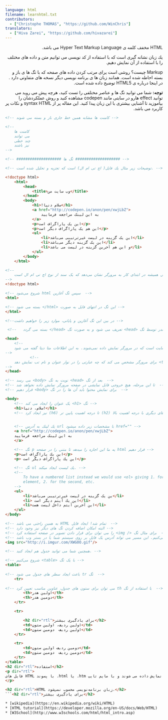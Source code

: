 ```yaml
---
language: html
filename: learnhtml.txt
contributors:
  - ["Christophe THOMAS", "https://github.com/WinChris"]
translators:
  - ["Hiva Zarei", "https://github.com/hivazarei"]
---
```


<p dir="rtl">HTML مخفف كلمه ی Hyper Text Markup Language می باشد.</p>

<p dir="rtl">یك زبان نشانه گیری است كه با استفاده از كد نویسی می توانیم متن و داده های مختلف را با استفاده از آن نمایش دهیم.</p>

<p dir="rtl">Markup چیست؟ روشی است یرای مرتب كردن داده های صفحه كه با تگ ها ی باز و بسته احاطه شده است. همانند زبان ها ی برنامه نویسی دیگر نسخه های متفاوتی دارد . در اینجا درباره ی HTML5 توضیح داده شده است.</p>

<p dir="rtl"><b>توجه:</b> شما می توانید تگ ها و عناصر مختلفی را تست كنید، هرچه پیش می روید می توانید effect هارو در سایتی مانند codepen مشاهده كنید و روش عملكردشان را بیاموزید تا آشنایی بیشتری با این زبان پیدا كنید. این مقاله پر از syntax HTML  و نكات پر كاربرد می باشد.</p>

```html
<!-- كامنت ها مشابه همین خط جاری باز و بسته می شوند -->

<!--
	كامنت ها
	می توانند
	چند خطی
	نیز باشند
-->

<!-- #################### تگ ها #################### -->

<!-- توضیحات زیر مثال یك فایل( اچ تی ام ال) است كه تجزیه و تحلیل شده است. -->

<!doctype html>
	<html>
		<head>
			<title>وب سایت من</title>
		</head>
		<body>
			<h1>!سلام دنیا</h1>
			<a href="http://codepen.io/anon/pen/xwjLbZ">
				به این لینک مراجعه فرمایید
			</a>
			<p>این یک پاراگراف است</p>
			<p>این هم یک پاراگراف دیگر است</p>
			<ul>
				<li>این یک گزینه در لیست غیرترتیبی می‌باشد</li>
				<li>این یک گزینه دیگر می‌باشد</li>
				<li>و این هم آخرین گزینه در لیست می باشد</li>
			</ul>
		</body>
	</html>

<!--
	فایل اچ تی ام ال همیشه در ابتدای کار به مرورگر نشان می‌دهد که یک سند از نوع اچ تی ام ال است
-->
<!doctype html>

<!-- شروع می‌شود html سپس تگ آغازین  -->
<html>

<!-- بسته می شود </html> این تگ در انتهای فایل به صورت -->
</html>

<!--در بین این تگ آغازین و پایانی، موارد زیر را خواهیم داشت -->

 <!--	بسته می گردد </head> تعریف می شود و به صورت تگ <head> یک هدر توسط تگ -->

<head>
	<!--
	هدر شامل اطلاعات اضافی و توضیحات وب سایت است که در مرورگر نمایش داده نمی‌شوند. به این اطلاعات متا دیتا گفته می شود.
-->
		   <!--
	برای مرورگر مشخص می کند که چه عبارتی را در نوار عنوان و نام تب نمایش دهد <title> تگ
-->
</head>

<!-- می رسد <body> نوبت به تگ <head> بعد از تگ  -->
<!-- تا این مرحله، هیچ خروجی قابل نمایشی در صفحه مرورگر نمایش داده نخواهد شد  -->
<!-- قرار دهیم <body> برای نمایش محتوا باید آن ها را در تگ  -->

<body>
	<!-- یک عنوان را ایجاد می‌ کند <h1> تگ -->
	<h1>سلام، دنيا!</h1>
	<!-- نیز ایجاد کرد (h6) تا درجه اهمیت پایین تر (h2) همچنین می توانید زیرعنوان های دیگری با درجه اهمیت بالا -->
	

	<!-- يك لينك به آدرس url با مشخصات زير داده ميشود href="" -->
	<a href="http://codepen.io/anon/pen/xwjLbZ">
	به این لینک مراجعه فرمایید	
	</a>

	<!-- تگ p يه ما اين اجازه را ميدهد تا متني را در صفحه html قرار دهيم -->
	<p>اين يك پاراگراف است</p>
	<p> اين يك پاراگراف ديگر است</p>

	<!-- تگ ul يك ليست ايجاد ميكند. -->
	<!--
		To have a numbered list instead we would use <ol> giving 1. for the first
		element, 2. for the second, etc.
	-->
	<ul>
		<li>ین یک گزینه در لیست غیرترتیبی می‌باشد</li>
		<li> اين يك آيتم ديگر است</li>
		<li>اين آخرين آيتم داخل ليست هست</li>
	</ul>
</body>

<!-- به همین راحتی می باشد HTML تمام شد! ایجاد فایل  -->
<!-- البته امکان اضافه کردن تگ های دیگر نیز وجود دارد -->
<!-- را می توان برای قرار دادن تصویر در صفحه استفاده کرد <img /> برای مثال تگ  -->
<!-- مشخص می‌کنیم. این مسیر می تواند آدرس یک فایل بر روی سیستم شما یا در بستر وب باشد src مسیر فایل تصویر را با استفاده از صفت  -->
<img src="http://i.imgur.com/XWG0O.gif"/>

<!-- همچنین شما می توانید جدول هم ایجاد كنید. -->

<!-- شروع می‌کنیم <table> با یک تگ -->
<table>
	
<!-- باعث ایجاد سطر های جدول می شود tr تگ  -->
	<tr>
		
<!-- می توان برای ستون های جدول، عناوین مناسب تعیین کرد th با استفاده از تگ  -->
		<th>اولين هدر</th>
		<th>دومين هدر</th>
	</tr>

	<tr>

		<h2 dir="rtl">برای یادگیری بیشتر</h2>
		<td>اولين رديف، اولين ستون</td>
		<td>اولين رديف  دومين ستون</td>
	</tr>

	<tr>
		<td>دومين رديف اولين ستون</td>
		<td>دومين رديف  دومين ستون</td>
	</tr>
</table>
<h2 dir="rtl">استفاده</h2>
<p dir="rtl">
فایل های HTML با پسوند .html یا .htm نمایش داده می شوند و با مایم تایپ text/html شناخته می شوند.
</p>

<h2 dir="rtl">HTML زبان برنامه‌نویسی محسوب نمی‌شود.</h2>
```<h2 dir="rtl">برای یادگیری بیشتر</h2>

* [wikipedia](https://en.wikipedia.org/wiki/HTML)
* [HTML tutorial](https://developer.mozilla.org/en-US/docs/Web/HTML)
* [W3School](http://www.w3schools.com/html/html_intro.asp)
